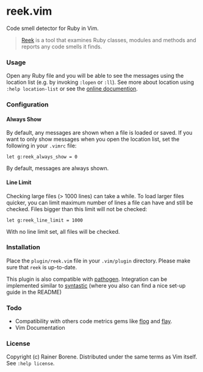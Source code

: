 # reek.vim

Code smell detector for Ruby in Vim.

> [Reek](https://github.com/troessner/reek) is a tool that examines Ruby
> classes, modules and methods and reports any code smells it finds.

### Usage

Open any Ruby file and you will be able to see the messages using the location
list (e.g. by invoking `:lopen` or `:ll`). See more about location using 
`:help location-list` or see the 
[online documention](http://vimdoc.sourceforge.net/htmldoc/quickfix.html).

### Configuration

#### Always Show

By default, any messages are shown when a file is loaded or saved. If you want
to only show messages when you open the location list, set the following in your
`.vimrc` file:

    let g:reek_always_show = 0

By default, messages are always shown.

#### Line Limit

Checking large files (> 1000 lines) can take a while.
To load larger files quicker, you can limit maximum number of lines a file can
have and still be checked. Files bigger than this limit will not be checked:

    let g:reek_line_limit = 1000

With no line limit set, all files will be checked.

### Installation

Place the `plugin/reek.vim` file in your `.vim/plugin` directory.
Please make sure that `reek` is up-to-date.

This plugin is also compatible with 
[pathogen](https://github.com/tpope/vim-pathogen). 
Integration can be implemented similar to 
[syntastic](https://github.com/scrooloose/syntastic) (where you also can find 
a nice set-up guide in the README)

### Todo

- Compatibility with others code metrics gems like
  [flog](http://ruby.sadi.st/Flog.html) and
  [flay](http://ruby.sadi.st/Flay.html).
- Vim Documentation

### License

Copyright (c) Rainer Borene. Distributed under the same terms as Vim itself. See
`:help license`.
